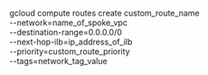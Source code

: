 gcloud compute routes create custom_route_name \
   --network=name_of_spoke_vpc \
   --destination-range=0.0.0.0/0 \
   --next-hop-ilb=ip_address_of_ilb \
   --priority=custom_route_priority \
   --tags=network_tag_value
